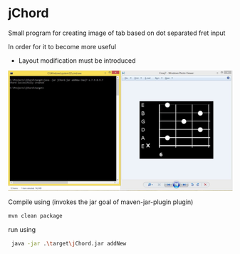# jChord
Small program for creating image of tab based on dot separated fret input

In order for it to become more useful
* Layout modification must be introduced

![alt text](https://github.com/michal-piotrowski/jChord/blob/master/przykladUzyciaJChord.JPG)

Compile using (invokes the jar goal of maven-jar-plugin plugin)
```bash
mvn clean package
```

run using
```bash
 java -jar .\target\jChord.jar addNew
```
